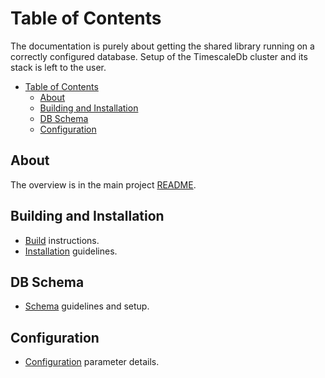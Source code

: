 # Table of Contents

The documentation is purely about getting the shared library running on a correctly configured database. Setup of the TimescaleDb cluster and its stack is left to the user.

- [Table of Contents](#Table-of-Contents)
  - [About](#About)
  - [Building and Installation](#Building-and-Installation)
  - [DB Schema](#DB-Schema)
  - [Configuration](#Configuration)

## About

The overview is in the main project [README](../README.md).

## Building and Installation

* [Build](build.md) instructions.
* [Installation](install.md) guidelines.

## DB Schema

* [Schema](db-schema-config) guidelines and setup.

## Configuration

* [Configuration](configuration) parameter details.